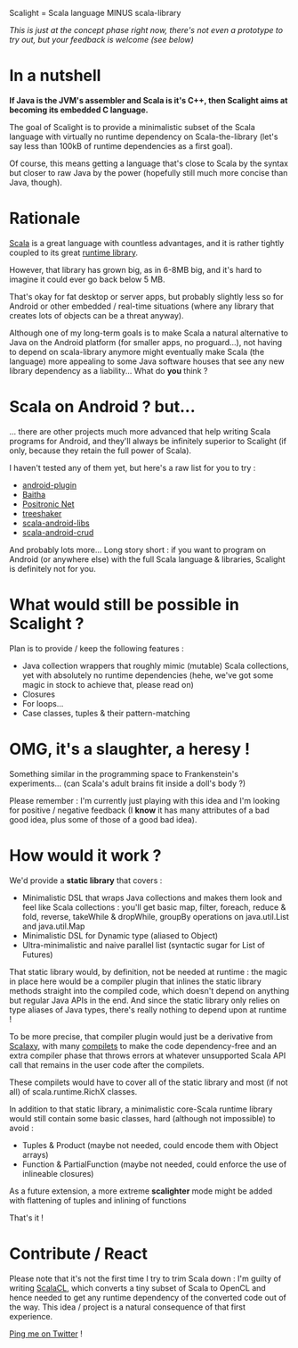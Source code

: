 Scalight = Scala language MINUS scala-library

*This is just at the concept phase right now, there's not even a prototype to try out, but your feedback is welcome (see below)*

In a nutshell
=============

**If Java is the JVM's assembler and Scala is it's C++, then Scalight aims at becoming its embedded C language.**

The goal of Scalight is to provide a minimalistic subset of the Scala language with virtually no runtime dependency on Scala-the-library (let's say less than 100kB of runtime dependencies as a first goal).

Of course, this means getting a language that's close to Scala by the syntax but closer to raw Java by the power (hopefully still much more concise than Java, though).

Rationale
=========

[Scala](http://www.scala-lang.org) is a great language with countless advantages, and it is rather tightly coupled to its great [runtime library](file://localhost/Users/ochafik/bin/scala-2.10.0.latest-devel-docs/api/index.html).

However, that library has grown big, as in 6-8MB big, and it's hard to imagine it could ever go back below 5 MB.

That's okay for fat desktop or server apps, but probably slightly less so for Android or other embedded / real-time situations (where any library that creates lots of objects can be a threat anyway).

Although one of my long-term goals is to make Scala a natural alternative to Java on the Android platform (for smaller apps, no proguard...), not having to depend on scala-library anymore might eventually make Scala (the language) more appealing to some Java software houses that see any new library dependency as a liability... What do **you** think ?

Scala on Android ? but...
=========================

... there are other projects much more advanced that help writing Scala programs for Android, and they'll always be infinitely superior to Scalight (if only, because they retain the full power of Scala).

I haven't tested any of them yet, but here's a raw list for you to try :
*   [android-plugin](https://github.com/jberkel/android-plugin)
*   [Baitha](https://github.com/sattvik/baitha)
*   [Positronic Net](https://github.com/rst/positronic_net)
*   [treeshaker](http://code.google.com/p/treeshaker/)
*   [scala-android-libs](https://github.com/scala-android-libs/scala-android-libs)
*   [scala-android-crud](https://github.com/epabst/scala-android-crud)

And probably lots more... Long story short : if you want to program on Android (or anywhere else) with the full Scala language & libraries, Scalight is definitely not for you. 

What would still be possible in Scalight ?
==========================================

Plan is to provide / keep the following features :
*   Java collection wrappers that roughly mimic (mutable) Scala collections, yet with absolutely no runtime dependencies (hehe, we've got some magic in stock to achieve that, please read on)
*   Closures
*   For loops... 
*   Case classes, tuples & their pattern-matching

OMG, it's a slaughter, a heresy !
=================================

Something similar in the programming space to Frankenstein's experiments... (can Scala's adult brains fit inside a doll's body ?)

Please remember : I'm currently just playing with this idea and I'm looking for positive / negative feedback (I **know** it has many attributes of a bad good idea, plus some of those of a good bad idea).

How would it work ?
===================

We'd provide a **static library** that covers :
*   Minimalistic DSL that wraps Java collections and makes them look and feel like Scala collections : you'll get basic map, filter, foreach, reduce & fold, reverse, takeWhile & dropWhile, groupBy operations on java.util.List and java.util.Map
*   Minimalistic DSL for Dynamic type (aliased to Object) 
*   Ultra-minimalistic and naive parallel list (syntactic sugar for List of Futures)

That static library would, by definition, not be needed at runtime : the magic in place here would be a compiler plugin that inlines the static library methods straight into the compiled code, which doesn't depend on anything but regular Java APIs in the end. And since the static library only relies on type aliases of Java types, there's really nothing to depend upon at runtime !

To be more precise, that compiler plugin would just be a derivative from [Scalaxy](http://github.com/ochafik/Scalaxy), with many [compilets](https://github.com/ochafik/Scalaxy/wiki/Scalaxy-Compilets) to make the code dependency-free and an extra compiler phase that throws errors at whatever unsupported Scala API call that remains in the user code after the compilets.

These compilets would have to cover all of the static library and most (if not all) of scala.runtime.RichX classes. 

In addition to that static library, a minimalistic core-Scala runtime library would still contain some basic classes, hard (although not impossible) to avoid :
*   Tuples & Product (maybe not needed, could encode them with Object arrays)
*   Function & PartialFunction (maybe not needed, could enforce the use of inlineable closures)

As a future extension, a more extreme **scalighter** mode might be added with flattening of tuples and inlining of functions 

That's it !

Contribute / React
==================

Please note that it's not the first time I try to trim Scala down : I'm guilty of writing [ScalaCL](http://code.google.com/p/scalacl/), which converts a tiny subset of Scala to OpenCL and hence needed to get any runtime dependency of the converted code out of the way. This idea / project is a natural consequence of that first experience.

[Ping me on Twitter](http://twitter.com/ochafik) !